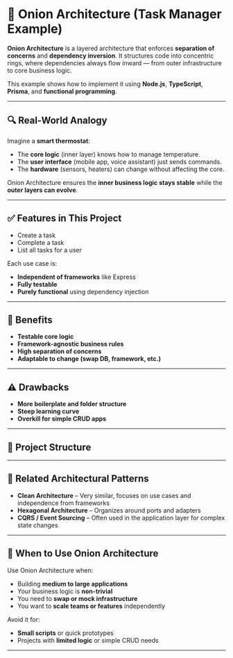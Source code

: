 # 🧅 Onion Architecture (Task Manager Example)

**Onion Architecture** is a layered architecture that enforces **separation of concerns** and **dependency inversion**. It structures code into concentric rings, where dependencies always flow inward — from outer infrastructure to core business logic.

This example shows how to implement it using **Node.js**, **TypeScript**, **Prisma**, and **functional programming**.

---

## 🔍 Real-World Analogy

Imagine a **smart thermostat**:

- The **core logic** (inner layer) knows how to manage temperature.
- The **user interface** (mobile app, voice assistant) just sends commands.
- The **hardware** (sensors, heaters) can change without affecting the core.

Onion Architecture ensures the **inner business logic stays stable** while the **outer layers can evolve**.

---

## ✅ Features in This Project

- Create a task  
- Complete a task  
- List all tasks for a user  

Each use case is:
- **Independent of frameworks** like Express
- **Fully testable**
- **Purely functional** using dependency injection

---

## 🧠 Benefits

- **Testable core logic**
- **Framework-agnostic business rules**
- **High separation of concerns**
- **Adaptable to change (swap DB, framework, etc.)**

---

## ⚠️ Drawbacks

- **More boilerplate and folder structure**
- **Steep learning curve**
- **Overkill for simple CRUD apps**

---

## 📁 Project Structure



---

## 🔗 Related Architectural Patterns

- **Clean Architecture** – Very similar, focuses on use cases and independence from frameworks
- **Hexagonal Architecture** – Organizes around ports and adapters
- **CQRS / Event Sourcing** – Often used in the application layer for complex state changes

---

## 🚀 When to Use Onion Architecture

Use Onion Architecture when:
- Building **medium to large applications**
- Your business logic is **non-trivial**
- You need to **swap or mock infrastructure**
- You want to **scale teams or features** independently

Avoid it for:
- **Small scripts** or quick prototypes
- Projects with **limited logic** or simple CRUD needs

---

